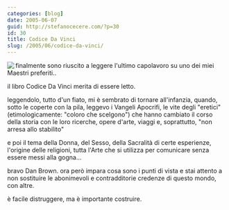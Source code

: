 ```yaml
---
categories: [blog]
date: 2005-06-07
guid: http://stefanocecere.com/?p=30
id: 30
title: Codice Da Vinci
slug: /2005/06/codice-da-vinci/
---
```


<img src="http://www.romagna.net/arsfactory/images/gioc2.jpg" align="left" />finalmente sono riuscito a leggere l'ultimo capolavoro su uno dei miei Maestri preferiti..

il libro Codice Da Vinci merita di essere letto.

leggendolo, tutto d'un fiato, mi è sembrato di tornare all'infanzia, quando, sotto le coperte con la pila, leggevo i Vangeli Apocrifi, le vite degli "eretici" (etimologicamente: "coloro che scelgono") che hanno cambiato il corso della storia con le loro ricerche, opere d'arte, viaggi e, soprattutto, "non arresa allo stabilito"

e poi il tema della Donna, del Sesso, della Sacralità di certe esperienze, l'origine delle religioni, tutta l'Arte che si utilizza per comunicare senza essere messi alla gogna…

bravo Dan Brown. ora però impara cosa sono i punti di vista e stai attento a non sostituire le abonimevoli e contradditorie credenze di questo mondo, con altre.
  
è facile distruggere, ma è importante costruire.